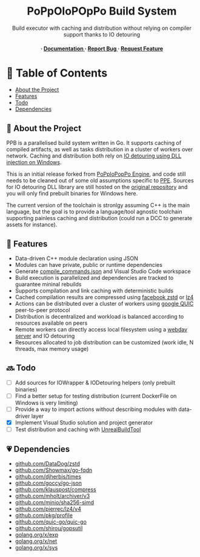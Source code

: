 <div align='center'>

<h1>PoPpOloPOpPo Build System</h1>
<p>Build executor with caching and distribution without relying on compiler support thanks to IO detouring</p>

<h4> <span> · </span> <a href="https://github.com/poppolopoppo/ppb/blob/master/README.md"> Documentation </a> <span> · </span> <a href="https://github.com/poppolopoppo/ppb/issues"> Report Bug </a> <span> · </span> <a href="https://github.com/poppolopoppo/ppb/issues"> Request Feature </a> </h4>

</div>

# :notebook_with_decorative_cover: Table of Contents

- [About the Project](#suspect-about-the-project)
- [Features](#dart-features)
- [Todo](#soon-dependencies)
- [Dependencies](#heartpulse-dependencies)

## :star2: About the Project

PPB is a parallelised build system written in Go.
It supports caching of compiled artifacts, as well as tasks distribution in a cluster of workers over network.
Caching and distribution both rely on [IO detouring using DLL injection on Windows](https://github.com/microsoft/Detours/blob/main/samples/tracebld/tracebld.cpp).

This is an initial release forked from [PoPploPopPo Engine](https://github.com/poppolopoppo/ppe), and code still needs to be cleaned out of some old assumptions specific to [PPE](https://github.com/poppolopoppo/ppe/).
Sources for IO detouring DLL library are still hosted on the [original repository](https://github.com/poppolopoppo/ppe/tree/master/Source/Tools) and you will only find prebuilt binaries for Windows here.

The current version of the toolchain is stronlgy assuming C++ is the main language, but the goal is to provide a language/tool agnostic toolchain supporting painless caching and distribution (could run a DCC to generate assets for instance).

## :dart: Features
- Data-driven C++ module declaration using JSON
- Modules can have private, public or runtime dependencies
- Generate [compile_commands.json](https://clangd.llvm.org/design/compile-commands) and Visual Studio Code workspace
- Build execution is parallelized and dependencies are tracked to guarantee mininal rebuilds
- Supports compilation and link caching with deterministic builds
- Cached compilation results are compressed using [facebook zstd](https://github.com/facebook/zstd) or [lz4](https://github.com/lz4/lz4)
- Actions can be distributed over a cluster of workers using [google QUIC](https://en.wikipedia.org/wiki/QUIC) peer-to-peer protocol
- Distribution is decentralized and workload is balanced according to resources available on peers
- Remote workers can directly access local filesystem using a [webdav server](https://pkg.go.dev/golang.org/x/net/webdav) and IO detouring
- Resources allocated to job distribution can be customized (work idle, N threads, max memory usage)

## :soon: Todo

- [ ] Add sources for IOWrapper & IODetouring helpers (only prebuilt binaries)
- [ ] Find a better setup for testing distribution (current DockerFile on Windows is very limiting)
- [ ] Provide a way to import actions without describing modules with data-driver layer
- [x] Implement Visual Studio solution and project generator
- [ ] Test distribution and caching with [UnrealBuildTool](https://docs.unrealengine.com/5.3/en-US/unreal-build-tool-in-unreal-engine/)

## :heartpulse: Dependencies
- [github.com/DataDog/zstd](github.com/DataDog/zstd)
- [github.com/Showmax/go-fqdn](github.com/Showmax/go-fqdn)
- [github.com/djherbis/times](github.com/djherbis/times)
- [github.com/goccy/go-json](github.com/goccy/go-json)
- [github.com/klauspost/compress](github.com/klauspost/compress)
- [github.com/mholt/archiver/v3](github.com/mholt/archiver/v3)
- [github.com/minio/sha256-simd](github.com/minio/sha256-simd)
- [github.com/pierrec/lz4/v4](github.com/pierrec/lz4/v4)
- [github.com/pkg/profile](github.com/pkg/profile)
- [github.com/quic-go/quic-go](github.com/quic-go/quic-go)
- [github.com/shirou/gopsutil](github.com/shirou/gopsutil)
- [golang.org/x/exp](golang.org/x/exp)
- [golang.org/x/net](golang.org/x/net)
- [golang.org/x/sys](golang.org/x/sys)